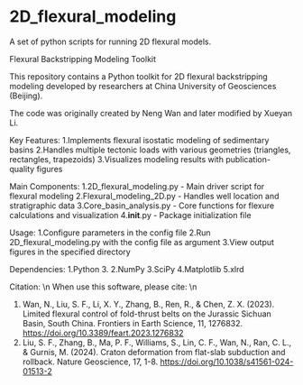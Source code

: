 # 2D_flexural_modeling
A set of python scripts for running 2D flexural models.

Flexural Backstripping Modeling Toolkit

This repository contains a Python toolkit for 2D flexural backstripping modeling developed by researchers at China University of Geosciences (Beijing).

The code was originally created by Neng Wan and later modified by Xueyan Li.

Key Features:
	1.Implements flexural isostatic modeling of sedimentary basins
	2.Handles multiple tectonic loads with various geometries (triangles, rectangles, trapezoids)
	3.Visualizes modeling results with publication-quality figures

Main Components:
	1.2D_flexural_modeling.py - Main driver script for flexural modeling
	2.Flexural_modeling_2D.py - Handles well location and stratigraphic data
	3.Core_basin_analysis.py - Core functions for flexure calculations and visualization
	4.__init__.py - Package initialization file

Usage:
	1.Configure parameters in the config file
	2.Run 2D_flexural_modeling.py with the config file as argument
	3.View output figures in the specified directory

Dependencies:
	1.Python 3.
	2.NumPy
	3.SciPy
	4.Matplotlib
	5.xlrd

Citation: \n
When use this software, please cite: \n
  1. Wan, N., Liu, S. F., Li, X. Y., Zhang, B., Ren, R., & Chen, Z. X. (2023). Limited flexural control of fold-thrust belts on the Jurassic Sichuan Basin, South China. Frontiers in Earth Science, 11, 1276832. https://doi.org/10.3389/feart.2023.1276832 
  2. Liu, S. F., Zhang, B., Ma, P. F., Williams, S., Lin, C. F., Wan, N., Ran, C. L., & Gurnis, M. (2024). Craton deformation from flat-slab subduction and rollback. Nature Geoscience, 17, 1-8. https://doi.org/10.1038/s41561-024-01513-2
